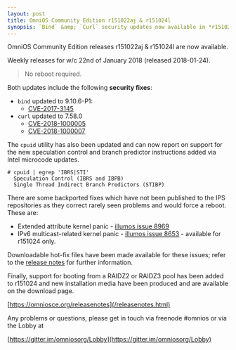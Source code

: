 ```yaml
---
layout: post
title: OmniOS Community Edition r151022aj & r151024l
synopsis: `Bind` &amp; `Curl` security updates now available in *r151024l* &amp; *r151022aj*
---
```


OmniOS Community Edition releases r151022aj & r151024l are now available.

Weekly releases for w/c 22nd of January 2018 (released 2018-01-24).
> No reboot required.

Both updates include the following **security fixes**:

* `bind` updated to 9.10.6-P1:
  * [CVE-2017-3145](https://cve.mitre.org/cgi-bin/cvename.cgi?name=2017-3145)
* `curl` updated to 7.58.0
  * [CVE-2018-1000005](https://curl.haxx.se/docs/adv_2018-824a.html)
  * [CVE-2018-1000007](https://curl.haxx.se/docs/adv_2018-b3bf.html)

The `cpuid` utility has also been updated and can now report on support for
the new speculation control and branch predictor instructions added via
Intel microcode updates.
```
# cpuid | egrep 'IBRS|STI'
  Speculation Control (IBRS and IBPB)
  Single Thread Indirect Branch Predictors (STIBP)
```

There are some backported fixes which have not been published to the
IPS repositories as they correct rarely seen problems and would force a reboot.
These are:

* Extended attribute kernel panic - [illumos issue 8969](https://www.illumos.org/issues/8969)
* IPv6 multicast-related kernel panic - [illumos issue 8653](https://www.illumos.org/issues/8653) - available for r151024 only.

Downloadable hot-fix files have been made available for these issues; refer to
the [release notes](/releasenotes.html) for further information.

Finally, support for booting from a RAIDZ2 or RAIDZ3 pool has been added to
r151024 and new installation media have been produced and are available on
the download page.

[https://omniosce.org/releasenotes](/releasenotes.html)

Any problems or questions, please get in touch via freenode #omnios or
via the Lobby at

[https://gitter.im/omniosorg/Lobby](https://gitter.im/omniosorg/Lobby)

